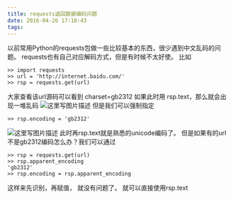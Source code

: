 ```yaml
---
title: requests返回数据编码问题
date: 2016-04-26 17:10:43
tags:
---
```


以前常用Python的requests包做一些比较基本的东西，很少遇到中文乱码的问题。
requests也有自己对应解码方式，但是有时候不太好使。
比如

```
>> import requests
>> url = 'http://internet.baidu.com/'
>> rsp = requests.get(url)
```

大家查看该url源码可以看到 charset=gb2312
如果此时用 rsp.text，那么就会出现一堆乱码
![这里写图片描述](http://img.blog.csdn.net/20160512212931500)
但是我们可以强制指定
```
>> rsp.encoding = 'gb2312'
```
![这里写图片描述](http://img.blog.csdn.net/20160512213151331)
此时再rsp.text就是熟悉的unicode编码了。
但是如果有的url不是gb2312编码怎么办？我们可以通过

```
>> rsp = requests.get(url)
>> rsp.apparent_encoding
'gb2312'
>> rsp.encoding = rsp.apparent_encoding
```
这样来先识别，再赋值， 就没有问题了。
就可以直接使用rsp.text